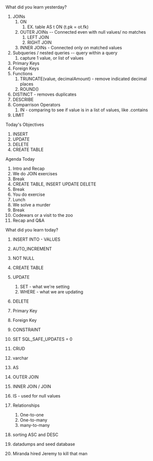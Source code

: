 What did you learn yesterday?

1. JOINs
   1. ON 
      1. EX. table AS t ON (t.pk = ot.fk)
   2. OUTER JOINs -- Connected even with null values/ no matches
      1. LEFT JOIN
      2. RIGHT JOIN
   3. INNER JOINs - Connected only on matched values
2. Subqueries / nested queries -- query within a query
   1. capture 1 value, or list of values
3. Primary Keys
4. Foreign Keys
5. Functions
   1. TRUNCATE(value, decimalAmount) - remove indicated decimal places
   2. ROUND()
6. DISTINCT - removes duplicates
7. DESCRIBE
8. Comparrison Operators
   1. IN - comparing to see if value is in a list of values, like .contains
9. LIMIT 


Today's Objectives

1. INSERT
2. UPDATE
3. DELETE
4. CREATE TABLE


Agenda Today

1. Intro and Recap
2. We do JOIN exercises
3. Break
4. CREATE TABLE, INSERT UPDATE DELETE
5. Break
6. You do exercise
7. Lunch
8. We solve a murder
9. Break
10. Codewars or a visit to the zoo
11. Recap and Q&A


What did you learn today?

1. INSERT INTO - VALUES
2. AUTO_INCREMENT
3. NOT NULL
4. CREATE TABLE
5. UPDATE
   1. SET - what we're setting
   2. WHERE - what we are updating
6. DELETE
7. Primary Key
8. Foreign Key
9.  CONSTRAINT
10. SET SQL_SAFE_UPDATES = 0 
11. CRUD
12. varchar
13. AS
14. OUTER JOIN
15. INNER JOIN / JOIN
16. IS - used for null values
17. Relationships
    1.  One-to-one
    2.  One-to-many
    3.  many-to-many
18. sorting ASC and DESC
19. datadumps and seed database
    
20. Miranda hired Jeremy to kill that man

